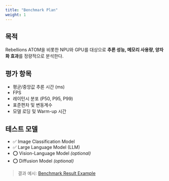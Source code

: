 ```yaml
---
title: "Benchmark Plan"
weight: 1
---
```


## 목적
Rebellions ATOM을 비롯한 NPU와 GPU를 대상으로 **추론 성능, 메모리 사용량, 양자화 효과**를 정량적으로 분석한다.

## 평가 항목
- 평균/중앙값 추론 시간 (ms)
- FPS
- 레이턴시 분포 (P50, P95, P99)
- 표준편차 및 변동계수
- 모델 로딩 및 Warm-up 시간

## 테스트 모델
- ✅ Image Classification Model  
- ✅ Large Language Model (LLM)  
- ⭕ Vision-Language Model *(optional)*  
- ⭕ Diffusion Model *(optional)*

> 결과 예시: [Benchmark Result Example](https://nas.viplab.inu.ac.kr/s/C5NpMrJJActdtWb)
